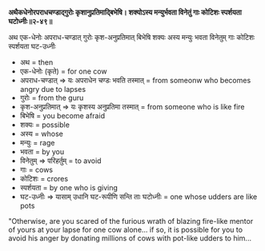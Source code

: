 **अथैकधेनोरपराधचण्डाद्गुरोः कृशानुप्रतिमाद्बिभेषि। शक्योऽस्य मन्युर्भवता विनेतुं गाः कोटिशः स्पर्शयता घटोध्नीः॥२-४९॥**

अथ एक-धेनोः अपराध-चण्डात् गुरोः कृश-अनुप्रतिमात् बिभेषि शक्यः अस्य मन्युः भवता विनेतुम् गाः कोटिशः स्पर्शयता घट-उध्नीः

-   अथ = then
-   एक-धेनोः (कृते) = for one cow
-   अपराध-चण्डात् => यः अपराधेन चण्डः भवति तस्मात् = from someonw who becomes angry due to lapses
-   गुरोः = from the guru
-   कृश-अनुप्रतिमात् => यः कृशस्य अनुप्रतिमा तस्मात् = from someone who is like fire
-   बिभेषि = you become afraid
-   शक्यः = possible
-   अस्य = whose
-   मन्युः = rage
-   भवता = by you
-   विनेतुम् => परिहर्तुम् = to avoid
-   गाः = cows
-   कोटिशः = crores
-   स्पर्शयता = by one who is giving
-   घट-उध्नीः => यासाम् उधानि घट-रूपीणि सन्ति ताः घटोध्नीः = one whose udders are like pots

"Otherwise, are you scared of the furious wrath of blazing fire-like mentor of yours at your lapse for one cow alone... if so, it is possible for you to avoid his anger by donating millions of cows with pot-like udders to him...